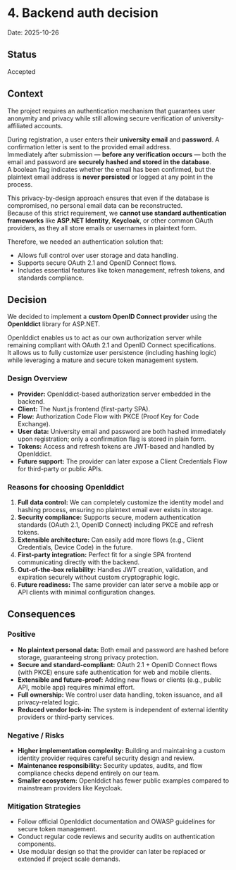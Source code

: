 # 4. Backend auth decision

Date: 2025-10-26

## Status

Accepted

## Context

The project requires an authentication mechanism that guarantees user anonymity and privacy while still allowing secure verification of university-affiliated accounts.

During registration, a user enters their **university email** and **password**. A confirmation letter is sent to the provided email address.  
Immediately after submission — **before any verification occurs** — both the email and password are **securely hashed and stored in the database**.  
A boolean flag indicates whether the email has been confirmed, but the plaintext email address is **never persisted** or logged at any point in the process.

This privacy-by-design approach ensures that even if the database is compromised, no personal email data can be reconstructed.  
Because of this strict requirement, we **cannot use standard authentication frameworks** like **ASP.NET Identity**, **Keycloak**, or other common OAuth providers, as they all store emails or usernames in plaintext form.

Therefore, we needed an authentication solution that:
- Allows full control over user storage and data handling.  
- Supports secure OAuth 2.1 and OpenID Connect flows.  
- Includes essential features like token management, refresh tokens, and standards compliance.

## Decision

We decided to implement a **custom OpenID Connect provider** using the **OpenIddict** library for ASP.NET.

OpenIddict enables us to act as our own authorization server while remaining compliant with OAuth 2.1 and OpenID Connect specifications.  
It allows us to fully customize user persistence (including hashing logic) while leveraging a mature and secure token management system.

### Design Overview

- **Provider:** OpenIddict-based authorization server embedded in the backend.  
- **Client:** The Nuxt.js frontend (first-party SPA).  
- **Flow:** Authorization Code Flow with PKCE (Proof Key for Code Exchange).  
- **User data:** University email and password are both hashed immediately upon registration; only a confirmation flag is stored in plain form.  
- **Tokens:** Access and refresh tokens are JWT-based and handled by OpenIddict.  
- **Future support:** The provider can later expose a Client Credentials Flow for third-party or public APIs.

### Reasons for choosing OpenIddict

1. **Full data control:** We can completely customize the identity model and hashing process, ensuring no plaintext email ever exists in storage.  
2. **Security compliance:** Supports secure, modern authentication standards (OAuth 2.1, OpenID Connect) including PKCE and refresh tokens.  
3. **Extensible architecture:** Can easily add more flows (e.g., Client Credentials, Device Code) in the future.  
4. **First-party integration:** Perfect fit for a single SPA frontend communicating directly with the backend.  
5. **Out-of-the-box reliability:** Handles JWT creation, validation, and expiration securely without custom cryptographic logic.  
6. **Future readiness:** The same provider can later serve a mobile app or API clients with minimal configuration changes.

## Consequences

### Positive

- **No plaintext personal data:** Both email and password are hashed before storage, guaranteeing strong privacy protection.  
- **Secure and standard-compliant:** OAuth 2.1 + OpenID Connect flows (with PKCE) ensure safe authentication for web and mobile clients.  
- **Extensible and future-proof:** Adding new flows or clients (e.g., public API, mobile app) requires minimal effort.  
- **Full ownership:** We control user data handling, token issuance, and all privacy-related logic.  
- **Reduced vendor lock-in:** The system is independent of external identity providers or third-party services.

### Negative / Risks

- **Higher implementation complexity:** Building and maintaining a custom identity provider requires careful security design and review.  
- **Maintenance responsibility:** Security updates, audits, and flow compliance checks depend entirely on our team.  
- **Smaller ecosystem:** OpenIddict has fewer public examples compared to mainstream providers like Keycloak.

### Mitigation Strategies

- Follow official OpenIddict documentation and OWASP guidelines for secure token management.  
- Conduct regular code reviews and security audits on authentication components.  
- Use modular design so that the provider can later be replaced or extended if project scale demands.

